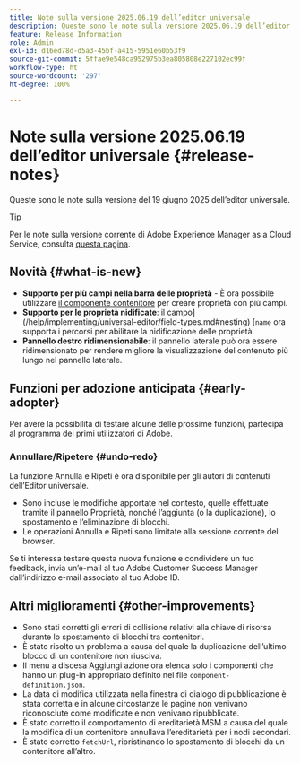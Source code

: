 ```yaml
---
title: Note sulla versione 2025.06.19 dell’editor universale
description: Queste sono le note sulla versione 2025.06.19 dell’editor universale.
feature: Release Information
role: Admin
exl-id: d16ed78d-d5a3-45bf-a415-5951e60b53f9
source-git-commit: 5ffae9e548ca952975b3ea805808e227102ec99f
workflow-type: ht
source-wordcount: '297'
ht-degree: 100%

---
```



# Note sulla versione 2025.06.19 dell’editor universale {#release-notes}

Queste sono le note sulla versione del 19 giugno 2025 dell’editor universale.

>[!TIP]
>
>Per le note sulla versione corrente di Adobe Experience Manager as a Cloud Service, consulta [questa pagina](/help/release-notes/release-notes-cloud/release-notes-current.md).

## Novità {#what-is-new}

* **Supporto per più campi nella barra delle proprietà** -
  È ora possibile utilizzare [il componente contenitore](/help/implementing/universal-editor/field-types.md#container) per creare proprietà con più campi.
* **Supporto per le proprietà nidificate**: il campo](/help/implementing/universal-editor/field-types.md#nesting) [`name` ora supporta i percorsi per abilitare la nidificazione delle proprietà.
* **Pannello destro ridimensionabile**: il pannello laterale può ora essere ridimensionato per rendere migliore la visualizzazione del contenuto più lungo nel pannello laterale.

## Funzioni per adozione anticipata {#early-adopter}

Per avere la possibilità di testare alcune delle prossime funzioni, partecipa al programma dei primi utilizzatori di Adobe.

### **Annullare/Ripetere** {#undo-redo}

La funzione Annulla e Ripeti è ora disponibile per gli autori di contenuti dell’Editor universale.

* Sono incluse le modifiche apportate nel contesto, quelle effettuate tramite il pannello Proprietà, nonché l’aggiunta (o la duplicazione), lo spostamento e l’eliminazione di blocchi.
* Le operazioni Annulla e Ripeti sono limitate alla sessione corrente del browser.

Se ti interessa testare questa nuova funzione e condividere un tuo feedback, invia un’e-mail al tuo Adobe Customer Success Manager dall’indirizzo e-mail associato al tuo Adobe ID.

## Altri miglioramenti {#other-improvements}

* Sono stati corretti gli errori di collisione relativi alla chiave di risorsa durante lo spostamento di blocchi tra contenitori.
* È stato risolto un problema a causa del quale la duplicazione dell’ultimo blocco di un contenitore non riusciva.
* Il menu a discesa Aggiungi azione ora elenca solo i componenti che hanno un plug-in appropriato definito nel file `component-definition.json`.
* La data di modifica utilizzata nella finestra di dialogo di pubblicazione è stata corretta e in alcune circostanze le pagine non venivano riconosciute come modificate e non venivano ripubblicate.
* È stato corretto il comportamento di ereditarietà MSM a causa del quale la modifica di un contenitore annullava l’ereditarietà per i nodi secondari.
* È stato corretto `fetchUrl`, ripristinando lo spostamento di blocchi da un contenitore all’altro.
